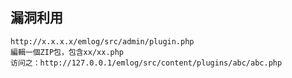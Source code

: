 漏洞利用
--------

    http://x.x.x.x/emlog/src/admin/plugin.php
    編輯一個ZIP包，包含xx/xx.php
    访问之：http://127.0.0.1/emlog/src/content/plugins/abc/abc.php